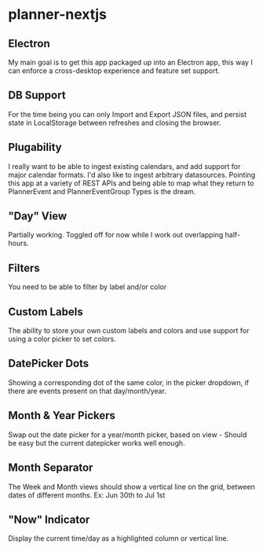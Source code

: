 # planner-nextjs

## Electron
My main goal is to get this app packaged up into an Electron app, this way I can enforce a cross-desktop experience and feature set support. 

## DB Support
For the time being you can only Import and Export JSON files, and persist state in LocalStorage between refreshes and closing the browser.

## Plugability
I really want to be able to ingest existing calendars, and add support for major calendar formats. I'd also like to ingest arbitrary datasources. Pointing this app at a variety of REST APIs and being able to map what they return to PlannerEvent and PlannerEventGroup Types is the dream.

## "Day" View
Partially working. Toggled off for now while I work out overlapping half-hours.

## Filters
You need to be able to filter by label and/or color

## Custom Labels
The ability to store your own custom labels and colors and use support for using a color picker to set colors.

## DatePicker Dots
Showing a corresponding dot of the same color, in the picker dropdown, if there are events present on that day/month/year.

## Month & Year Pickers
Swap out the date picker for a year/month picker, based on view - Should be easy but the current datepicker works well enough.

## Month Separator
The Week and Month views should show a vertical line on the grid, between dates of different months. Ex: Jun 30th to Jul 1st

## "Now" Indicator
Display the current time/day as a highlighted column or vertical line.
